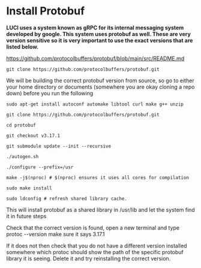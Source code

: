 # Install Protobuf

**LUCI uses a system known as gRPC for its internal messaging system developed by google. This system uses protobuf as well. These are very version sensitive so it is very important to use the exact versions that are listed below.**

https://github.com/protocolbuffers/protobuf/blob/main/src/README.md 

`git clone https://github.com/protocolbuffers/protobuf.git`

We will be building the correct protobuf version from source, so go to either your home directory or documents (somewhere you are okay cloning a repo down) before you run the following

`sudo apt-get install autoconf automake libtool curl make g++ unzip`

`git clone https://github.com/protocolbuffers/protobuf.git`

`cd protobuf`

`git checkout v3.17.1`

`git submodule update --init --recursive`

`./autogen.sh`

`./configure --prefix=/usr`

`make -j$(nproc) # $(nproc) ensures it uses all cores for compilation`

`sudo make install`

`sudo ldconfig # refresh shared library cache.`

This will install protobuf as a shared library in /usr/lib and let the system find it in future steps

Check that the correct version is found, open a new terminal and type protoc --version make sure it says 3.17.1

If it does not then check that you do not have a different version installed somewhere which protoc should show the path of the specific protobuf library it is seeing. Delete it and try reinstalling the correct version.


